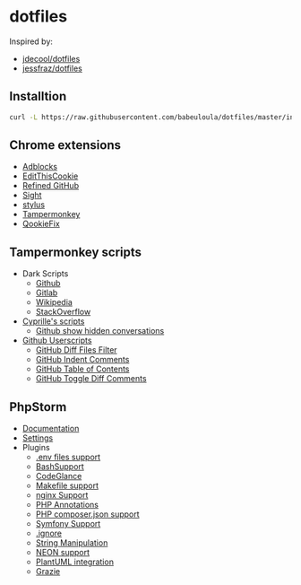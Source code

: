 # dotfiles

Inspired by:
- [jdecool/dotfiles](https://github.com/jdecool/dotfiles)
- [jessfraz/dotfiles](https://github.com/jessfraz/dotfiles)

## Installtion

```bash
curl -L https://raw.githubusercontent.com/babeuloula/dotfiles/master/install.sh | bash --
```

## Chrome extensions

- [Adblocks](https://chrome.google.com/webstore/detail/adblock-plus-free-ad-bloc/cfhdojbkjhnklbpkdaibdccddilifddb)
- [EditThisCookie](https://chrome.google.com/webstore/detail/editthiscookie/fngmhnnpilhplaeedifhccceomclgfbg)
- [Refined GitHub](https://chrome.google.com/webstore/detail/refined-github/hlepfoohegkhhmjieoechaddaejaokhf)
- [Sight](https://chrome.google.com/webstore/detail/sight/epmaefhielclhlnmjofcdapbeepkmggh)
- [stylus](https://chrome.google.com/webstore/detail/stylus/clngdbkpkpeebahjckkjfobafhncgmne)
- [Tampermonkey](https://chrome.google.com/webstore/detail/tampermonkey/dhdgffkkebhmkfjojejmpbldmpobfkfo)
- [QookieFix](https://chrome.google.com/webstore/detail/qookiefix/gkfjmfmjckaabogdpclnahenmcijplpe)

## Tampermonkey scripts

- Dark Scripts
	- [Github](https://github.com/StylishThemes/GitHub-Dark-Script)
	- [Gitlab](https://gitlab.com/vednoc/dark-gitlab)
	- [Wikipedia](https://github.com/StylishThemes/Wikipedia-Dark)
	- [StackOverflow](https://github.com/StylishThemes/StackOverflow-Dark)
- [Cyprille's scripts](https://github.com/cyprille/tampermonkey-scripts)
	- [Github show hidden conversations](https://raw.githubusercontent.com/cyprille/tampermonkey-scripts/master/scripts/github-show-hidden-conversations.user.js)
- [Github Userscripts](https://github.com/Mottie/GitHub-userscripts)
	- [GitHub Diff Files Filter](https://raw.githubusercontent.com/Mottie/GitHub-userscripts/master/github-diff-files-filter.user.js)
	- [GitHub Indent Comments](https://raw.githubusercontent.com/Mottie/GitHub-userscripts/master/github-indent-comments.user.js)
	- [GitHub Table of Contents](https://raw.githubusercontent.com/Mottie/GitHub-userscripts/master/github-toc.user.js)
	- [GitHub Toggle Diff Comments](https://raw.githubusercontent.com/Mottie/GitHub-userscripts/master/github-toggle-diff-comments.user.js)

## PhpStorm

- [Documentation](https://www.jetbrains.com/help/phpstorm/sharing-your-ide-settings.html#settings-repository)
- [Settings](https://github.com/babeuloula/phpstorm-settings)
- Plugins
	- [.env files support](https://plugins.jetbrains.com/plugin/9525--env-files-support)
	- [BashSupport](https://plugins.jetbrains.com/plugin/4230-bashsupport)
	- [CodeGlance](https://plugins.jetbrains.com/plugin/7275-codeglance)
	- [Makefile support](https://plugins.jetbrains.com/plugin/9333-makefile-support)
	- [nginx Support](https://plugins.jetbrains.com/plugin/4415-nginx-support)
	- [PHP Annotations](https://plugins.jetbrains.com/plugin/7320-php-annotations)
	- [PHP composer.json support](https://plugins.jetbrains.com/plugin/7631-php-composer-json-support)
	- [Symfony Support](https://plugins.jetbrains.com/plugin/7219-symfony-support)
	- [.ignore](https://plugins.jetbrains.com/plugin/7495--ignore)
	- [String Manipulation](https://plugins.jetbrains.com/plugin/2162-string-manipulation)
	- [NEON support](https://plugins.jetbrains.com/plugin/7060-neon-support/)
	- [PlantUML integration](https://plugins.jetbrains.com/plugin/7017-plantuml-integration)
	- [Grazie](https://plugins.jetbrains.com/plugin/12175-grazie)
